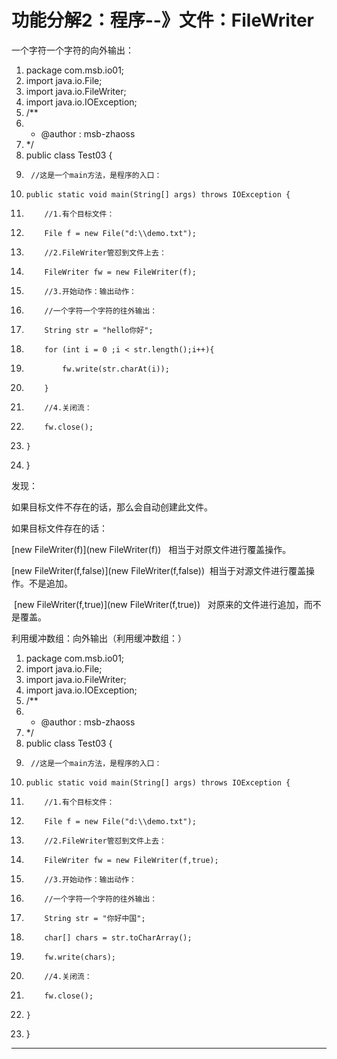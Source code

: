 ﻿
# 功能分解2：程序--》文件：FileWriter

一个字符一个字符的向外输出： 







1.  package com.msb.io01;
2.  import java.io.File;
3.  import java.io.FileWriter;
4.  import java.io.IOException;
5.  /**
6.   * @author : msb-zhaoss
7.   */
8.  public class Test03 {
9.      //这是一个main方法，是程序的入口：
10.     public static void main(String[] args) throws IOException {
11.         //1.有个目标文件：
12.         File f = new File("d:\\demo.txt");
13.         //2.FileWriter管怼到文件上去：
14.         FileWriter fw = new FileWriter(f);
15.         //3.开始动作：输出动作：
16.         //一个字符一个字符的往外输出：
17.         String str = "hello你好";
18.         for (int i = 0 ;i < str.length();i++){
19.             fw.write(str.charAt(i));
20.         }
21.         //4.关闭流：
22.         fw.close();
23.     }
24. }

 

发现： 

如果目标文件不存在的话，那么会自动创建此文件。 

如果目标文件存在的话： 

[new FileWriter(f)](new FileWriter(f))   相当于对原文件进行覆盖操作。 

[new FileWriter(f,false)](new FileWriter(f,false))  相当于对源文件进行覆盖操作。不是追加。 

 [new FileWriter(f,true)](new FileWriter(f,true))   对原来的文件进行追加，而不是覆盖。 













利用缓冲数组：向外输出（利用缓冲数组：） 







1.  package com.msb.io01;
2.  import java.io.File;
3.  import java.io.FileWriter;
4.  import java.io.IOException;
5.  /**
6.   * @author : msb-zhaoss
7.   */
8.  public class Test03 {
9.      //这是一个main方法，是程序的入口：
10.     public static void main(String[] args) throws IOException {
11.         //1.有个目标文件：
12.         File f = new File("d:\\demo.txt");
13.         //2.FileWriter管怼到文件上去：
14.         FileWriter fw = new FileWriter(f,true);
15.         //3.开始动作：输出动作：
16.         //一个字符一个字符的往外输出：
17.         String str = "你好中国";
18.         char[] chars = str.toCharArray();
19.         fw.write(chars);
20.         //4.关闭流：
21.         fw.close();
22.     }
23. }

 















------------------------------------------------------------

